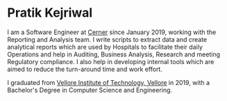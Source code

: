 # Pratik Kejriwal

I am a Software Engineer at [Cerner]("https://www.cerner.com/in/en") since January 2019, working with the Reporting and Analysis team. I write scripts to extract data and create analytical reports which are used by Hospitals to facilitate their daily Operations and help in Auditing, Business Analysis, Research and meeting Regulatory compliance. I also help in developing internal tools which are aimed to reduce the turn-around time and work effort.

I graduated from [Vellore Institute of Technology, Vellore]("https://vit.ac.in/") in 2019, with a Bachelor's Degree in Computer Science and Engineering.

